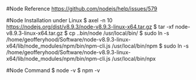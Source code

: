 #Node Reference
https://github.com/nodejs/help/issues/579

#Node Installation under Linux
$ axel -n 10 https://nodejs.org/dist/v8.9.3/node-v8.9.3-linux-x64.tar.gz
$ tar -xf node-v8.9.3-linux-x64.tar.gz
$ cp ..bin/node /usr/local/bin/
$ sudo ln -s /home/geofferyhood/Software/node-v8.9.3-linux-x64/lib/node_modules/npm/bin/npm-cli.js /usr/local/bin/npm
$ sudo ln -s /home/geofferyhood/Software/node-v8.9.3-linux-x64/lib/node_modules/npm/bin/npm-cli.js /usr/local/bin/npx

#Node Command
$ node -v
$ npm -v